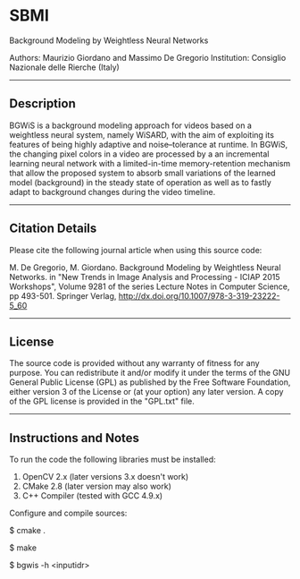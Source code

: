 # SBMI
Background Modeling by Weightless Neural Networks

Authors: Maurizio Giordano and Massimo De Gregorio
Institution:  Consiglio Nazionale delle Rierche (Italy)

----------------------
Description
----------------------

BGWiS is a background modeling approach for videos based on a weightless neural system, 
namely WiSARD, with the aim of exploiting its features of being highly adaptive and 
noise–tolerance at runtime.
In BGWiS, the changing pixel colors in a video are processed by a an incremental 
learning neural network with a limited-in-time memory-retention mechanism that allow the
proposed system to absorb small variations of the learned model (background) 
in the steady state of operation as well as to  fastly adapt to background 
changes during the video timeline.

----------------------
Citation Details
----------------------
  
Please cite the following journal article when using this source code:

 M. De Gregorio, M. Giordano.
 Background Modeling by Weightless Neural Networks.
 in "New Trends in Image Analysis and Processing - ICIAP 2015 Workshops", 
 Volume 9281 of the series Lecture Notes in Computer Science, pp 493-501.
 Springer Verlag, http://dx.doi.org/10.1007/978-3-319-23222-5_60 

----------------------
License
----------------------
  
The source code is provided without any warranty of fitness for any purpose.
You can redistribute it and/or modify it under the terms of the
GNU General Public License (GPL) as published by the Free Software Foundation,
either version 3 of the License or (at your option) any later version.
A copy of the GPL license is provided in the "GPL.txt" file.

----------------------
Instructions and Notes
----------------------

To run the code the following libraries must be installed:
1. OpenCV 2.x (later versions 3.x doesn't work)
2. CMake  2.8  (later version may also work)
3. C++ Compiler (tested with GCC 4.9.x)

Configure and compile sources:

$ cmake .

$ make

$ bgwis  -h \<inputidr\>
